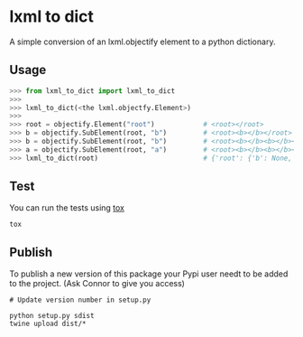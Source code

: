 # lxml to dict #

A simple conversion of an lxml.objectify element to a python dictionary.

## Usage ##

~~~python
>>> from lxml_to_dict import lxml_to_dict
>>> 
>>> lxml_to_dict(<the lxml.objectfy.Element>)
>>>
>>> root = objectify.Element("root")            # <root></root>
>>> b = objectify.SubElement(root, "b")         # <root><b></b></root>
>>> b = objectify.SubElement(root, "b")         # <root><b></b><b></b></root>
>>> a = objectify.SubElement(root, "a")         # <root><b></b><b></b><a></a></root>
>>> lxml_to_dict(root)                          # {'root': {'b': None, 'b1': None, 'a': None}}
~~~

## Test ##

You can run the tests using [tox](https://tox.readthedocs.io/en/latest/)

~~~shell
tox
~~~

## Publish ##

To publish a new version of this package your Pypi user needt to be added to the project. (Ask Connor to give you access)

~~~shell
# Update version number in setup.py

python setup.py sdist
twine upload dist/*
~~~